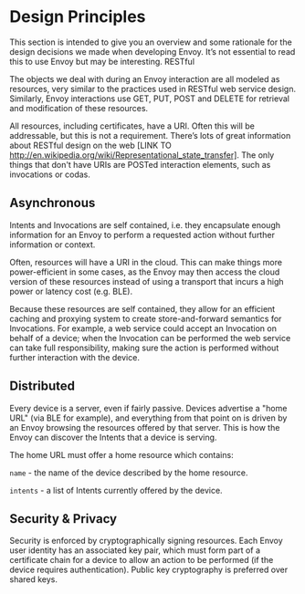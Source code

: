 # Design Principles

This section is intended to give you an overview and some rationale for the design decisions we made when developing Envoy. It’s not essential to read this to use Envoy but may be interesting.
RESTful

The objects we deal with during an Envoy interaction are all modeled as resources, very similar to the practices used in RESTful web service design. Similarly, Envoy interactions use GET, PUT, POST and DELETE for retrieval and modification of these resources. 

All resources, including certificates, have a URI. Often this will be addressable, but this is not a requirement. There’s lots of great information about RESTful design on the web [LINK TO http://en.wikipedia.org/wiki/Representational_state_transfer]. The only things that don't have URIs are POSTed interaction elements, such as invocations or codas.

## Asynchronous

Intents and Invocations are self contained, i.e. they encapsulate enough information for an Envoy to perform a requested action without further information or context. 

Often, resources will have a URI in the cloud. This can make things more power-efficient in some cases, as the Envoy may then access the cloud version of these resources instead of using a transport that incurs a high power or latency cost (e.g. BLE).

Because these resources are self contained, they allow for an efficient caching and proxying system to create store-and-forward semantics for Invocations. For example, a web service could accept an Invocation on behalf of a device; when the Invocation can be performed the web service can take full responsibility, making sure the action is performed without further interaction with the device. 

## Distributed

Every device is a server, even if fairly passive. Devices advertise a "home URL" (via BLE for example), and everything from that point on is driven by an Envoy browsing the resources offered by that server. This is how the Envoy can discover the Intents that a device is serving.

The home URL must offer a home resource which contains:

`name` - the name of the device described by the home resource.

`intents` - a list of Intents currently offered by the device.

## Security & Privacy

Security is enforced by cryptographically signing resources. Each Envoy user identity has an associated key pair, which must form part of a certificate chain for a device to allow an action to be performed (if the device requires authentication). Public key cryptography is preferred over shared keys.
